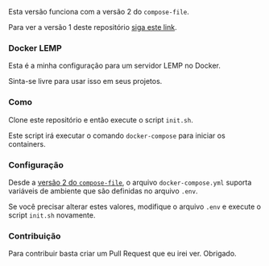 
Esta versão funciona com a versão 2 do `compose-file`.

Para ver a versão 1 deste repositório [siga este link](https://github.com/maicoqb/docker-lemp/tree/v1.0).

### Docker LEMP

Esta é a minha configuração para um servidor LEMP no Docker.

Sinta-se livre para usar isso em seus projetos.

### Como

Clone este repositório e então execute o script `init.sh`.

Este script irá executar o comando `docker-compose` para iniciar os containers.

### Configuração

Desde a [versão 2 do `compose-file`](https://docs.docker.com/compose/environment-variables/#the-env-file), o arquivo `docker-compose.yml` suporta variáveis de ambiente que são definidas no arquivo `.env`.

Se você precisar alterar estes valores, modifique o arquivo `.env` e execute o script `init.sh` novamente.

### Contribuição

Para contribuir basta criar um Pull Request que eu irei ver.
Obrigado.
